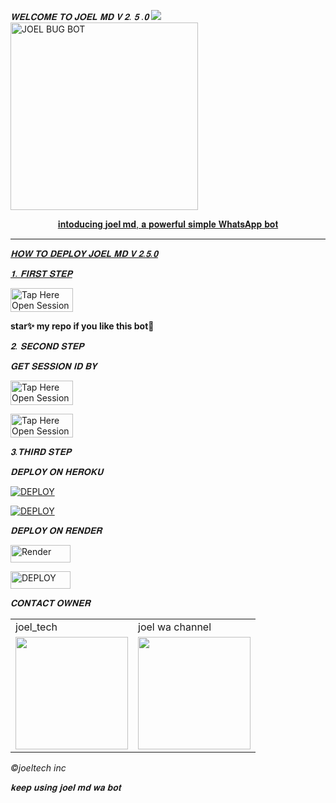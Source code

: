   *𝐖𝐄𝐋𝐂𝐎𝐌𝐄 𝐓𝐎 𝐉𝐎𝐄𝐋 𝐌𝐃 𝐕 𝟐. 𝟓 .𝟎*
 <a href="https://github.com/DenverCoder1/readme-typing-svg"><img src="https://readme-typing-svg.herokuapp.com?font=Time+New+Roman&color=red&size=25&center=true&vCenter=true&width=600&height=100&lines=I'M+JOEL+MD+CREATED+BY+JOEL_.&heart;++;Self-taught+Back-Created+By,;Ibrahim+Adams+Am+The,;Best+Is+Bot+For+You+To,;Deploy..<3"></a>
 <a href="https://whatsapp.com/channel/0029Vade9VgD38CPEnxfYF0M">
 <img alt="JOEL BUG BOT" height="300" src="https://telegra.ph/file/179fe48ce0290c09d75a6.jpg">
  
</h1> 
<p align="center">𝐢𝐧𝐭𝐨𝐝𝐮𝐜𝐢𝐧𝐠 <b>joel md</b>, 𝐚 𝐩𝐨𝐰𝐞𝐫𝐟𝐮𝐥 𝐬𝐢𝐦𝐩𝐥𝐞 𝐖𝐡𝐚𝐭𝐬𝐀𝐩𝐩 𝐛𝐨𝐭 </p>


    
 
 



---





  *𝐇𝐎𝐖 𝐓𝐎 𝐃𝐄𝐏𝐋𝐎𝐘 𝐉𝐎𝐄𝐋 𝐌𝐃 𝐕 𝟐.𝟓.𝟎*

 


  *𝟏. 𝐅𝐈𝐑𝐒𝐓 𝐒𝐓𝐄𝐏* 


<a href="https://github.com/joeljamestech/JOEL-MD/fork"><img title="Tap Here Open Session Site" src="https://img.shields.io/badge/FORK THIS REPO-h?color=red&style=for-the-badge&logo=msi" width="100" height="38.45"/></a></p>

**star✨ my repo if you like this bot🤖**


   *𝟐. 𝐒𝐄𝐂𝐎𝐍𝐃 𝐒𝐓𝐄𝐏*

  


   *𝐆𝐄𝐓 𝐒𝐄𝐒𝐒𝐈𝐎𝐍 𝐈𝐃 𝐁𝐘*
 

<a href="https://joelsessi2-19bad0ef98e6.herokuapp.com/"><img title="Tap Here Open Session Site" src="https://img.shields.io/badge/QR CODE-h?color=red&style=for-the-badge&logo=msi" width="100" height="38.45"/></a></p>

 

<a href="https://joelsessi2-19bad0ef98e6.herokuapp.com/"><img title="Tap Here Open Session Site" src="https://img.shields.io/badge/PAIRING CODE-h?color=red&style=for-the-badge&logo=msi" width="100" height="38.45"/></a></p>


  *𝟑.𝐓𝐇𝐈𝐑𝐃 𝐒𝐓𝐄𝐏*  
 


  *𝐃𝐄𝐏𝐋𝐎𝐘 𝐎𝐍 𝐇𝐄𝐑𝐎𝐊𝐔*

<a
      href='https://signup.heroku.com/' target="_blank"><img alt='DEPLOY' src='https://img.shields.io/badge/-CREAT -purple?style=for-the-badge&logo=heroku&logoColor=white'/></a>



<a
      href='https://dashboard.heroku.com/new?template=https://github.com/joeljamestech/JOEL-MD/tree/main' target="_blank"><img alt='DEPLOY' src='https://img.shields.io/badge/-DEPLOY-purple?style=for-the-badge&logo=heroku&logoColor=white'/></a>




*𝐃𝐄𝐏𝐋𝐎𝐘 𝐎𝐍 𝐑𝐄𝐍𝐃𝐄𝐑*


<a href='https://dashboard.render.com/register' target="_blank"><img alt='Render' src='https://img.shields.io/badge/CREATE-h?color=black&style=for-the-badge&logo=render' width="96.35" height="28"/></a></p>



<a href='https://dashboard.render.com/select-repo?type=web' target="_blank"><img alt='DEPLOY' src='https://img.shields.io/badge/DEPLOY -h?color=black&style=for-the-badge&logo=render' width="96.35" height="28"/></a></p>


 






 *𝐂𝐎𝐍𝐓𝐀𝐂𝐓 𝐎𝐖𝐍𝐄𝐑*

<table>
  <tr>
    <td> joel_tech</td>
    <td>joel wa channel</td>
  </tr>
  <tr>
    <td><a href="https://wa.link/e9lbut"><img src="https://telegra.ph/file/179fe48ce0290c09d75a6.jpg" width="180"</td>
    <td><a href="https://whatsapp.com/channel/0029Vade9VgD38CPEnxfYF0M"><img src="https://telegra.ph/file/074fda0c9cc17c420cf3d.jpg" width="180"</td>
  </tr>
</table>


 *©joeltech inc*






   *𝐤𝐞𝐞𝐩 𝐮𝐬𝐢𝐧𝐠 𝐣𝐨𝐞𝐥 𝐦𝐝 𝐰𝐚 𝐛𝐨𝐭*

   
